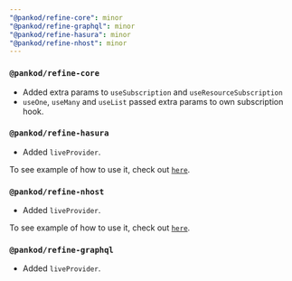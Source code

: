 ```yaml
---
"@pankod/refine-core": minor
"@pankod/refine-graphql": minor
"@pankod/refine-hasura": minor
"@pankod/refine-nhost": minor
---
```


### `@pankod/refine-core`

-   Added extra params to `useSubscription` and `useResourceSubscription`
-   `useOne`, `useMany` and `useList` passed extra params to own subscription hook.

### `@pankod/refine-hasura`

-   Added `liveProvider`.

To see example of how to use it, check out [`here`](https://github.com/pankod/refine/blob/next/examples/dataProvider/hasura/src/App.tsx).

### `@pankod/refine-nhost`

-   Added `liveProvider`.

To see example of how to use it, check out [`here`](https://github.com/pankod/refine/blob/next/examples/dataProvider/nhost/src/App.tsx).

### `@pankod/refine-graphql`

-   Added `liveProvider`.
